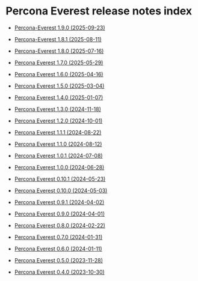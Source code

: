 # Percona Everest release notes index

- [Percona-Everest 1.9.0 (2025-09-23)](Percona-Everest-1.9.0-(2025-09-23).md)

- [Percona-Everest 1.8.1 (2025-08-11)](Percona-Everest-1.8.1-(2025-08-11).md)

- [Percona-Everest 1.8.0 (2025-07-16)](Percona-Everest-1.8.0-(2025-07-16).md)

- [Percona Everest 1.7.0 (2025-05-29)](Percona-Everest-1.7.0-(2025-05-29).md)
- [Percona Everest 1.6.0 (2025-04-16)](Percona-Everest-1.6.0-(2025-04-16).md)

- [Percona Everest 1.5.0 (2025-03-04)](Percona-Everest-1.5.0-(2025-03-04).md)

- [Percona Everest 1.4.0 (2025-01-07)](Percona-Everest-1.4.0-(2025-01-07).md)
- [Percona Everest 1.3.0 (2024-11-18)](Percona-Everest-1.3.0-(2024-11-18).md)
- [Percona Everest 1.2.0 (2024-10-01)](Percona-Everest-1.2.0-(2024-10-01).md)
- [Percona Everest 1.1.1 (2024-08-22)](Percona-Everest-1.1.1-(2024-08-22).md)
- [Percona Everest 1.1.0 (2024-08-12)](Percona-Everest-1.1.0-(2024-08-12).md)
- [Percona Everest 1.0.1 (2024-07-08)](Percona-Everest-1.0.1-(2024-07-08).md)
- [Percona Everest 1.0.0 (2024-06-28)](Percona-Everest-1.0.0-(2024-06-28).md)
- [Percona Everest 0.10.1 (2024-05-23)](Percona-Everest-0.10.1-(2024-05-23).md)
- [Percona Everest 0.10.0 (2024-05-03)](Percona-Everest-0.10.0-(2024-05-03).md)
- [Percona Everest 0.9.1 (2024-04-02)](Percona-Everest-0.9.1-(2024-04-02).md)
- [Percona Everest 0.9.0 (2024-04-01)](Percona-Everest-0.9.0-(2024-04-01).md)
- [Percona Everest 0.8.0 (2024-02-22)](Percona-Everest-0.8.0-(2024-02-22).md)
- [Percona Everest 0.7.0 (2024-01-31)](Percona-Everest-0.7.0-(2024-01-31).md)
- [Percona Everest 0.6.0 (2024-01-11)](Percona-Everest-0.6.0-(2024-01-11).md)

- [Percona Everest 0.5.0 (2023-11-28)](Percona-Everest-0.5.0-(2023-11-28).md)

- [Percona Everest 0.4.0 (2023-10-30)](Percona-Everest-0.4.0-(2023-10-30).md)


















